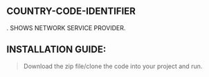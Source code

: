 ## COUNTRY-CODE-IDENTIFIER
. SHOWS NETWORK SERVICE PROVIDER.

## INSTALLATION GUIDE:
 > Download the zip file/clone the code into your project and run.
